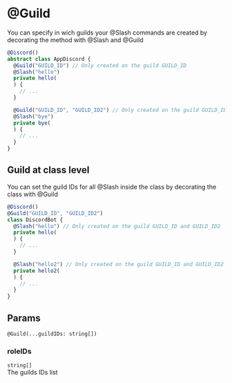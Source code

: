 # @Guild
You can specify in wich guilds your @Slash commands are created by decorating the method with @Slash and @Guild 

```ts
@Discord()
abstract class AppDiscord {
  @Guild("GUILD_ID") // Only created on the guild GUILD_ID
  @Slash("hello")
  private hello(
  ) {
    // ...
  }

  @Guild("GUILD_ID", "GUILD_ID2") // Only created on the guild GUILD_ID and GUILD_ID2
  @Slash("bye")
  private bye(
  ) {
    // ...
  }
}
```

## Guild at class level
You can set the guild IDs for all @Slash inside the class by decorating the class with @Guild
```ts
@Discord()
@Guild("GUILD_ID", "GUILD_ID2")
class DiscordBot {
  @Slash("hello") // Only created on the guild GUILD_ID and GUILD_ID2
  private hello(
  ) {
    // ...
  }

  @Slash("hello2") // Only created on the guild GUILD_ID and GUILD_ID2
  private hello2(
  ) {
    // ...
  }
}
```

## Params
`@Guild(...guildIDs: string[])`

### roleIDs
`string[]`  
The guilds IDs list
